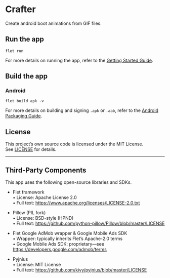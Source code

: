 # Crafter 
Create android boot animations from GIF files.

## Run the app

```
flet run
```

For more details on running the app, refer to the [Getting Started Guide](https://flet.dev/docs/getting-started/).

## Build the app

### Android

```
flet build apk -v
```

For more details on building and signing `.apk` or `.aab`, refer to
the [Android Packaging Guide](https://flet.dev/docs/publish/android/).

## License

This project’s own source code is licensed under the MIT License.  
See [LICENSE](./LICENSE) for details.

---

## Third-Party Components

This app uses the following open-source libraries and SDKs.

- Flet framework  
  • License: Apache License 2.0  
  • Full text: https://www.apache.org/licenses/LICENSE-2.0.txt

- Pillow (PIL fork)  
  • License: BSD-style (HPND)  
  • Full text: https://github.com/python-pillow/Pillow/blob/master/LICENSE

- Flet Google AdMob wrapper & Google Mobile Ads SDK  
  • Wrapper: typically inherits Flet’s Apache-2.0 terms  
  • Google Mobile Ads SDK: proprietary—see  
  https://developers.google.com/admob/terms

- Pyjnius  
  • License: MIT License  
  • Full text: https://github.com/kivy/pyjnius/blob/master/LICENSE  
